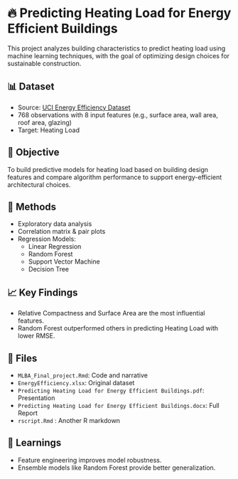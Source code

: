 # 🔥 Predicting Heating Load for Energy Efficient Buildings

This project analyzes building characteristics to predict heating load using machine learning techniques, with the goal of optimizing design choices for sustainable construction.

## 📊 Dataset
- Source: [UCI Energy Efficiency Dataset](https://archive.ics.uci.edu/ml/datasets/Energy+efficiency)
- 768 observations with 8 input features (e.g., surface area, wall area, roof area, glazing)
- Target: Heating Load

## 📌 Objective
To build predictive models for heating load based on building design features and compare algorithm performance to support energy-efficient architectural choices.

## 🧠 Methods
- Exploratory data analysis
- Correlation matrix & pair plots
- Regression Models:
  - Linear Regression
  - Random Forest
  - Support Vector Machine
  - Decision Tree

## 📈 Key Findings
- Relative Compactness and Surface Area are the most influential features.
- Random Forest outperformed others in predicting Heating Load with lower RMSE.

## 📁 Files
- `MLBA_Final_project.Rmd`: Code and narrative
- `EnergyEfficiency.xlsx`: Original dataset
- `Predicting Heating Load for Energy Efficient Buildings.pdf`: Presentation
- `Predicting Heating Load for Energy Efficient Buildings.docx`: Full Report
- `rscript.Rmd` : Another R markdown 

## 🧠 Learnings
- Feature engineering improves model robustness.
- Ensemble models like Random Forest provide better generalization.
